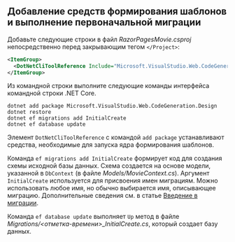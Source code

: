 <a name="cli"></a>

## <a name="add-scaffold-tooling-and-perform-initial-migration"></a>Добавление средств формирования шаблонов и выполнение первоначальной миграции

Добавьте следующие строки в файл *RazorPagesMovie.csproj* непосредственно перед закрывающим тегом `</Project>`:

```xml
<ItemGroup>
  <DotNetCliToolReference Include="Microsoft.VisualStudio.Web.CodeGeneration.Tools" Version="2.1.0-preview1-final"/>
</ItemGroup>
```
  
Из командной строки выполните следующие команды интерфейса командной строки .NET Core.

```console
dotnet add package Microsoft.VisualStudio.Web.CodeGeneration.Design
dotnet restore
dotnet ef migrations add InitialCreate
dotnet ef database update
```

Элемент `DotNetCliToolReference` с командой `add package` устанавливают средства, необходимые для запуска ядра формирования шаблонов.

Команда `ef migrations add InitialCreate` формирует код для создания схемы исходной базы данных. Схема создается на основе модели, указанной в `DbContext` (в файле *Models/MovieContext.cs*). Аргумент `InitialCreate` используется для присвоения имен миграциям. Можно использовать любое имя, но обычно выбирается имя, описывающее миграцию. Дополнительные сведения см. в статье [Введение в миграции](xref:data/ef-mvc/migrations#introduction-to-migrations).

Команда `ef database update` выполняет `Up` метод в файле *Migrations/\<отметка-времени>_InitialCreate.cs*, который создает базу данных.
